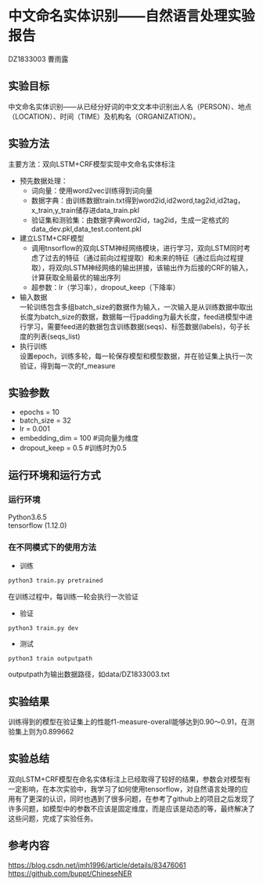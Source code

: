 # 中文命名实体识别——自然语言处理实验报告
DZ1833003  曹雨露
## 实验目标
中文命名实体识别——从已经分好词的中文文本中识别出人名（PERSON）、地点（LOCATION）、时间（TIME）及机构名（ORGANIZATION）。
## 实验方法
主要方法：双向LSTM+CRF模型实现中文命名实体标注
- 预先数据处理：
    - 词向量：使用word2vec训练得到词向量 
    - 数据字典：由训练数据train.txt得到word2id,id2word,tag2id,id2tag，x_train,y_train储存进data_train.pkl
    - 验证集和测验集：由数据字典word2id，tag2id，生成一定格式的data_dev.pkl,data_test.content.pkl
- 建立LSTM+CRF模型  
    - 调用tnsorflow的双向LSTM神经网络模块，进行学习，双向LSTM同时考虑了过去的特征（通过前向过程提取）和未来的特征（通过后向过程提取），将双向LSTM神经网络的输出拼接，该输出作为后接的CRF的输入，计算获取全局最优的输出序列
    - 超参数：lr（学习率），dropout_keep（下降率）
- 输入数据  
    一轮训练包含多组batch_size的数据作为输入，一次输入是从训练数据中取出长度为batch_size的数据，数据每一行padding为最大长度，feed进模型中进行学习，需要feed进的数据包含训练数据(seqs)、标签数据(labels)，句子长度的列表(seqs_list)
- 执行训练  
    设置epoch，训练多轮，每一轮保存模型和模型数据，并在验证集上执行一次验证，得到每一次的f_measure
## 实验参数
- epochs = 10
- batch_size = 32
- lr = 0.001    
- embedding_dim = 100   #词向量为维度
- dropout_keep = 0.5    #训练时为0.5
## 运行环境和运行方式
### 运行环境

Python3.6.5  
tensorflow (1.12.0)

### 在不同模式下的使用方法
- 训练   
```python
python3 train.py pretrained
```
在训练过程中，每训练一轮会执行一次验证

- 验证
```
python3 train.py dev
```
- 测试
```
python3 train outputpath
```
outputpath为输出数据路径，如data/DZ1833003.txt

## 实验结果
训练得到的模型在验证集上的性能f1-measure-overall能够达到0.90～0.91，在测验集上则为0.899662
## 实验总结
双向LSTM+CRF模型在命名实体标注上已经取得了较好的结果，参数会对模型有一定影响，在本次实验中，我学习了如何使用tensorflow，对自然语言处理的应用有了更深的认识，同时也遇到了很多问题，在参考了github上的项目之后发现了许多问题，如模型中的参数不应该是固定维度，而是应该是动态的等，最终解决了这些问题，完成了实验任务。

## 参考内容
https://blog.csdn.net/jmh1996/article/details/83476061  
https://github.com/buppt/ChineseNER


